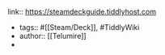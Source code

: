 link:: https://steamdeckguide.tiddlyhost.com

- tags:: #[[Steam/Deck]], #TiddlyWiki
- author:: [[Telumire]]
-